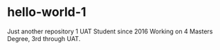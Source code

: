 # hello-world-1
Just another repository 1
UAT Student since 2016
Working on 4 Masters Degree, 3rd through UAT.
